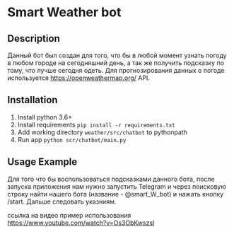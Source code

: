 # Smart Weather bot

## Description
Данный бот был создан для того, что бы в любой момент узнать погоду в любом городе на сегодняшний день, а так же получить подсказку по 
тому, что лучше сегодня одеть. Для прогнозирования данных о погоде используется https://openweathermap.org/ API.


## Installation
1. Install python 3.6+
2. Install requirements `pip install -r requirements.txt`
3. Add working directory `weather/src/chatbot` to pythonpath
4. Run app `python scr/chatbot/main.py`
## Usage Example
Для того что бы воспользоваться подсказками данного бота, после запуска приложения нам нужно запустить Telegram и через поисковую строку 
найти нашего бота (название - @smart_W_bot) и нажать кнопку /start. Дальше следовать указниям.


ссылка на видео пример использования
https://www.youtube.com/watch?v=Os3ObKwszsI